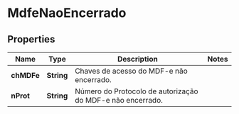 

# MdfeNaoEncerrado


## Properties

| Name | Type | Description | Notes |
|------------ | ------------- | ------------- | -------------|
|**chMDFe** | **String** | Chaves de acesso do MDF-e não encerrado. |  |
|**nProt** | **String** | Número do Protocolo de autorização do MDF-e não encerrado. |  |



